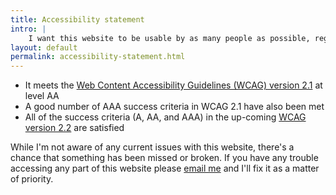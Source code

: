```yaml
---
title: Accessibility statement
intro: |
    I want this website to be usable by as many people as possible, regardless of device, browser, network speed, or ability.
layout: default
permalink: accessibility-statement.html
---
```


- It meets the [Web Content Accessibility Guidelines (WCAG) version 2.1](https://www.w3.org/TR/WCAG21/) at level AA
- A good number of AAA success criteria in WCAG 2.1 have also been met
- All of the success criteria (A, AA, and AAA) in the up-coming [WCAG version 2.2](https://www.w3.org/TR/WCAG22/) are satisfied

While I'm not aware of any current issues with this website, there's a chance that something has been missed or broken. If you have any trouble accessing any part of this website please [email me](/contact) and I'll fix it as a matter of priority.
